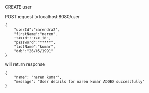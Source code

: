 CREATE user

POST request to  localhost:8080/user

```
{
	"userId":"narendra2",
	"firstName":"naren",
	"taxId":"tax_id",
	"password":"*****",
	"lastName":"kumar",
	"dob":"26/05/1991"
}
```
will return response
```
{
    "name": "naren kumar",
    "message": "User details for naren kumar ADDED successfully"
}
```